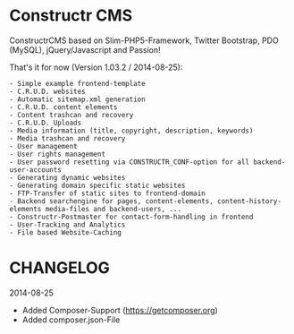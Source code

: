 Constructr CMS
=============

ConstructrCMS based on Slim-PHP5-Framework, Twitter Bootstrap, PDO (MySQL), jQuery/Javascript and Passion!

That's it for now (Version 1.03.2 / 2014-08-25):

	- Simple example frontend-template
	- C.R.U.D. websites
	- Automatic sitemap.xml generation
	- C.R.U.D. content elements
	- Content trashcan and recovery
	- C.R.U.D. Uploads
	- Media information (title, copyright, description, keywords)
	- Media trashcan and recovery
	- User management
	- User rights management
	- User password resetting via CONSTRUCTR_CONF-option for all backend-user-accounts
	- Generating dynamic websites
	- Generating domain specific static websites
	- FTP-Transfer of static sites to frontend-domain
	- Backend searchengine for pages, content-elements, content-history-elements media-files and backend-users, ...
	- Constructr-Postmaster for contact-form-handling in frontend
	- User-Tracking and Analytics
	- File based Website-Caching


CHANGELOG
=========
2014-08-25 
- Added Composer-Support (https://getcomposer.org)
- Added composer.json-File
